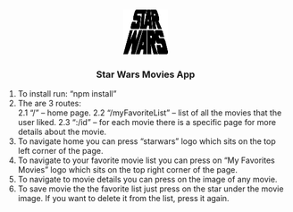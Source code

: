 
<!-- PROJECT LOGO -->
<br />
<p align="center">
  <a href="https://github.com/othneildrew/Best-README-Template">
    <img src="public/star-wars-logo.png" alt="Logo" width="80" height="80">
  </a>

  <h3 align="center">Star Wars Movies App</h3>

1.	To install run: “npm install”
2.	The are 3 routes:  
2.1	“/” – home page.
2.2	“/myFavoriteList” – list of all the movies that the user liked.
2.3	“:/id” – for each movie there is a specific page for more details about the movie.
3.	To navigate home you can press “starwars” logo which sits on the top left corner of the page.
4.	To navigate to your favorite movie list you can press on “My Favorites Movies” logo which sits on the top right corner of the page.
5.	To navigate to movie details you can press on the image of any movie.
6.	To save movie the the favorite list just press on the star under the movie image. If you want to delete it from the list, press it again.

</p>

